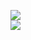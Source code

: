[![](https://img.shields.io/badge/Made%20With-Github%20Spray-lightgrey.svg?style=for-the-badge&logo=github)](https://github.com/Annihil/github-spray#21731)  
[![](https://i.imgur.com/2DrTn0Z.gif)](https://github.com/Annihil/github-spray)